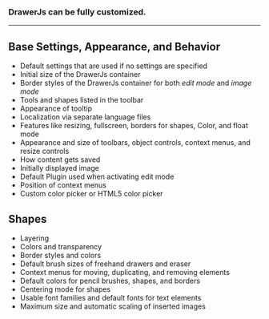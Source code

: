 ### DrawerJs can be fully customized. 


***



## Base Settings, Appearance, and Behavior

* Default settings that are used if no settings are specified
* Initial size of the DrawerJs container
* Border styles of the DrawerJs container for both _edit mode_ and _image mode_
* Tools and shapes listed in the toolbar
* Appearance of tooltip
* Localization via separate language files
* Features like resizing, fullscreen, borders for shapes, Color, and float mode
* Appearance and size of toolbars, object controls, context menus, and resize controls
* How content gets saved
* Initially displayed image
* Default Plugin used when activating edit mode
* Position of context menus
* Custom color picker or HTML5 color picker

## Shapes

* Layering
* Colors and transparency
* Border styles and colors
* Default brush sizes of freehand drawers and eraser
* Context menus for moving, duplicating, and removing elements
* Default colors for pencil brushes, shapes, and borders
* Centering mode for shapes
* Usable font families and default fonts for text elements
* Maximum size and automatic scaling of inserted images